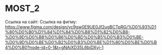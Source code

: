 # MOST_2
Ссылка на сайт:
Ссылка на фигму: https://www.figma.com/design/yc9gw0E9UE0Jf2ugBCTpRG/%D0%93%D1%80%D0%B0%D1%84%D1%84%D0%B8%D1%82%D0%B8-%D0%9D%D0%B8%D0%B6%D0%BD%D0%B5%D0%B3%D0%BE-%D0%9D%D0%BE%D0%B2%D0%B3%D0%BE%D1%80%D0%BE%D0%B4%D0%B0?node-id=0-1&t=gNAiXD35L6bjDXyj-1
